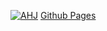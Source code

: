 [![AHJ](https://github.com/Regina73G/ahj_testing/actions/workflows/web.yml/badge.svg)](https://github.com/Regina73G/ahj_testing/actions/workflows/web.yml)
[Github Pages](https://regina73g.github.io/ahj_testing/)
